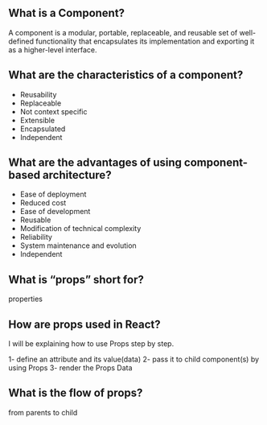 ## What is a Component?
A component is a modular, portable, replaceable,
and reusable set of well-defined functionality that encapsulates its implementation and exporting it
 as a higher-level interface.

## What are the characteristics of a component?
- Reusability 
- Replaceable 
- Not context specific
- Extensible 
- Encapsulated 
- Independent 

## What are the advantages of using component-based architecture?

- Ease of deployment
- Reduced cost
- Ease of development
- Reusable 
- Modification of technical complexity
- Reliability 
- System maintenance and evolution
- Independent 


## What is “props” short for?
properties 


## How are props used in React?

I will be explaining how to use Props step by step.

1- define an attribute and its value(data)
2- pass it to child component(s) by using Props
3- render the Props Data


## What is the flow of props?

from parents to child
